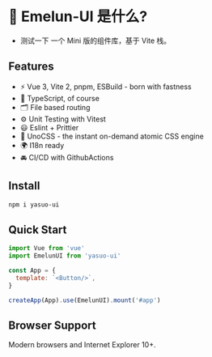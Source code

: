 # 🔨 Emelun-UI 是什么?

- 测试一下
  一个 Mini 版的组件库，基于 Vite 栈。

## Features

- ⚡️ Vue 3, Vite 2, pnpm, ESBuild - born with fastness
- 🦾 TypeScript, of course
- 🗂 File based routing
- ⚙️ Unit Testing with Vitest
- 😃 Eslint + Prittier
- 🎨 UnoCSS - the instant on-demand atomic CSS engine
- 🌍 I18n ready
- 🚘 CI/CD with GithubActions

## Install

```bash
npm i yasuo-ui
```

## Quick Start

```js
import Vue from 'vue'
import EmelunUI from 'yasuo-ui'

const App = {
  template: `<Button/>`,
}

createApp(App).use(EmelunUI).mount('#app')
```

## Browser Support

Modern browsers and Internet Explorer 10+.
